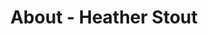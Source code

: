 ---
id: heather_stout
permalink: "/about/heather_stout"
full_name: Heather Stout
title: About - Heather Stout
role: Quality Assurance
image: 
about: Heather is a Quality Assurance Analyst with a knack for finding bugs not caught
  in unit or integration testing. She has a passion for teaching, has been a middle
  school math teacher, and has a bachelor's degree in mathematics. When not working,
  Heather enjoys Zumba and spending time with her family and friends.
github: 
linkedin: https://www.linkedin.com/in/heather-s-0489a9198/
featimg: "/assets/aboutBanner1.jpg"
layout: about/profile
---